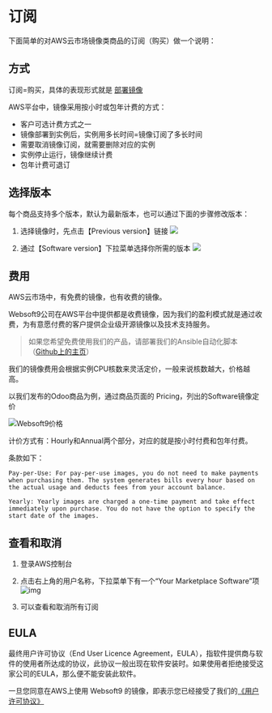 # 订阅

下面简单的对AWS云市场镜像类商品的订阅（购买）做一个说明：

## 方式

订阅=购买，具体的表现形式就是 [部署镜像](/zh/stack-deployment.md)

AWS平台中，镜像采用按小时或包年计费的方式：

* 客户可选计费方式之一
* 镜像部署到实例后，实例用多长时间=镜像订阅了多长时间
* 需要取消镜像订阅，就需要删除对应的实例
* 实例停止运行，镜像继续计费
* 包年计费可退订

## 选择版本

每个商品支持多个版本，默认为最新版本，也可以通过下面的步骤修改版本：

1. 选择镜像时，先点击【Previous version】链接
   ![](https://libs.websoft9.com/Websoft9/DocsPicture/zh/aws/aws-subs-odoo-websoft9.png)

2. 通过【Software version】下拉菜单选择你所需的版本
  ![](https://libs.websoft9.com/Websoft9/DocsPicture/zh/aws/aws-subs-odoooldversion-websoft9.png)


## 费用

AWS云市场中，有免费的镜像，也有收费的镜像。

Websoft9公司在AWS平台中提供都是收费镜像，因为我们的盈利模式就是通过收费，为有意愿付费的客户提供企业级开源镜像以及技术支持服务。

> 如果您希望免费使用我们的产品，请部署我们的Ansible自动化脚本（[Github上的主页](https://github.com/websoft9)）

我们的镜像费用会根据实例CPU核数来灵活定价，一般来说核数越大，价格越高。

以我们发布的Odoo商品为例，通过商品页面的 Pricing，列出的Software镜像定价

![Websoft9价格](https://libs.websoft9.com/Websoft9/DocsPicture/en/aws/aws-mkpricing-websoft9.png)

计价方式有：Hourly和Annual两个部分，对应的就是按小时付费和包年付费。

条款如下：

``` text
Pay-per-Use: For pay-per-use images, you do not need to make payments when purchasing them. The system generates bills every hour based on the actual usage and deducts fees from your account balance.

Yearly: Yearly images are charged a one-time payment and take effect immediately upon purchase. You do not have the option to specify the start date of the images.

```

## 查看和取消

1. 登录AWS控制台

2. 点击右上角的用户名称，下拉菜单下有一个“Your Marketplace Software”项
   ![img](https://libs.websoft9.com/Websoft9/DocsPicture/en/aws/aws-yoursb-websoft9.png)

3. 可以查看和取消所有订阅

## EULA

最终用户许可协议（End User Licence Agreement，EULA），指软件提供商与软件的使用者所达成的协议，此协议一般出现在软件安装时。如果使用者拒绝接受这家公司的EULA，那么便不能安装此软件。

一旦您同意在AWS上使用 Websoft9 的镜像，即表示您已经接受了我们的[《用户许可协议》](https://support.websoft9.com/docs/legal/en/eula)
